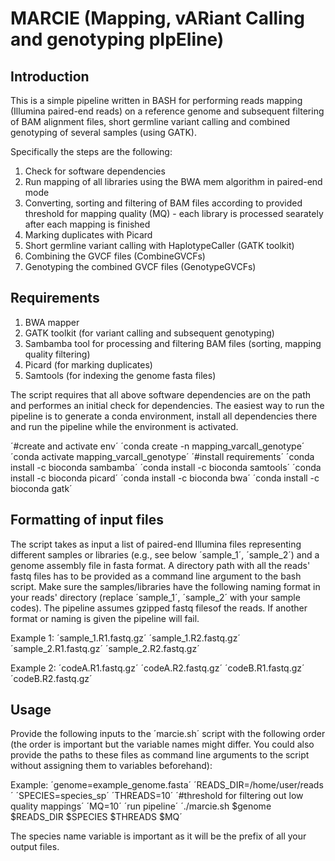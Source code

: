 # MARCIE (Mapping, vARiant Calling and genotyping pIpEline)

## Introduction
This is a simple pipeline written in BASH for performing reads mapping (Illumina paired-end reads) on a reference genome 
and subsequent filtering of BAM alignment files, short germline variant calling and combined genotyping of several 
samples (using GATK).

Specifically the steps are the following:
1. Check for software dependencies
2. Run mapping of all libraries using the BWA mem algorithm in paired-end mode
3. Converting, sorting and filtering of BAM files according to provided threshold for mapping quality (MQ) - each library is processed searately after each mapping is finished
4. Marking duplicates with Picard
5. Short germline variant calling with HaplotypeCaller (GATK toolkit)
6. Combining the GVCF files (CombineGVCFs)
7. Genotyping the combined GVCF files (GenotypeGVCFs)

## Requirements
1. BWA mapper
2. GATK toolkit (for variant calling and subsequent genotyping)
3. Sambamba tool for processing and filtering BAM files (sorting, mapping quality filtering)
4. Picard (for marking duplicates)
5. Samtools (for indexing the genome fasta files)

The script requires that all above software dependencies are on the path and performes an initial check for dependencies.
The easiest way to run the pipeline is to generate a conda environment, install all dependencies there and 
run the pipeline while the environment is activated.

´#create and activate env´
´conda create -n mapping_varcall_genotype´
´conda activate mapping_varcall_genotype´
´#install requirements´
´conda install -c bioconda sambamba´
´conda install -c bioconda samtools´
´conda install -c bioconda picard´
´conda install -c bioconda bwa´
´conda install -c bioconda gatk´

## Formatting of input files
The script takes as input a list of paired-end Illumina files representing different samples or libraries (e.g., see below ´sample_1´, ´sample_2´) and a genome assembly file in fasta 
format. A directory path with all the reads' fastq files has to be provided as a command line argument to the bash script. Make sure the samples/libraries have the following naming format 
in your reads' directory (replace ´sample_1´, ´sample_2´ with your sample codes). The pipeline assumes gzipped fastq filesof the reads. If another format or naming is given the pipeline will fail. 

Example 1:
´sample_1.R1.fastq.gz´
´sample_1.R2.fastq.gz´
´sample_2.R1.fastq.gz´
´sample_2.R2.fastq.gz´

Example 2:
´codeA.R1.fastq.gz´
´codeA.R2.fastq.gz´
´codeB.R1.fastq.gz´
´codeB.R2.fastq.gz´

## Usage
Provide the following inputs to the ´marcie.sh´ script with the following order (the order is important but the variable names might differ. You could also provide the paths to these 
files as command line arguments to the script without assigning them to variables beforehand):

Example:
´genome=example_genome.fasta´
´READS_DIR=/home/user/reads´
´SPECIES=species_sp´
´THREADS=10´
´#threshold for filtering out low quality mappings´
´MQ=10´
´run pipeline´
´./marcie.sh $genome $READS_DIR $SPECIES $THREADS $MQ´

The species name variable is important as it will be the prefix of all your output files.

